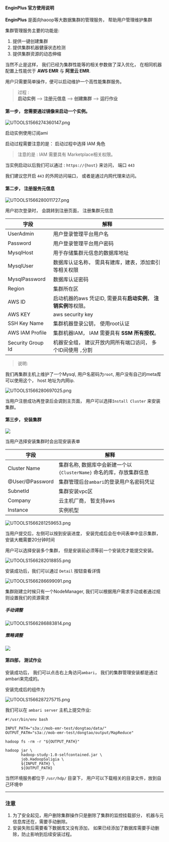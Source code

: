 #### EnginPlus 官方使用说明

**EnginPlus** 是面向haoop等大数据集群的管理服务， 帮助用户管理维护集群

集群管理服务主要的功能是:

1. 提供一键创建集群
2. 提供集群机器健康状态检测
3. 提供集群资源的动态伸缩

当然不止是这样， 我们已经为集群性能等的相关参数做了深入优化， 在相同机器配置上性能优于 **AWS EMR** 与 **阿里云 EMR**.

用户只需要简单操作，便可以启动维护一个高性能集群服务。

> 过程 :  
> **启动实例** --> **注册元信息** --> **创建集群** --> **运行作业**

#### 第一步， 您需要通过镜像来启动一个实例。

![UTOOLS1566274360147.png](https://github.com/engine-plus/document/blob/master/jpg/4600e56c0e3342cb27d03ffbe9996d0c.png?raw=true)

启动实例使用订阅ami

启动过程需要注意的是： 启动过程中选择 IAM 角色

> 注意的是 : IAM 需要具有 Marketplace相关权限。


当实例启动以后我们可以通过 : `https://{host}` 来访问， 端口 `443`

我们建议您开启 `443` 的外网访问端口， 或者是通过内网代理来访问。

#### 第二步， 注册服务元信息

![UTOOLS1566280011727.png](https://github.com/engine-plus/document/blob/master/jpg/953d5264192dd8cd3add7c7b0ee5ac44.png?raw=true)

用户初次登录时， 会跳转到注册页面， 注册集群元信息

字段 | 解释
--- | ---
UserAdmin | 用户登录管理平台用户名
Password | 用户登录管理平台用户密码
MysqlHost | 用于存储集群元信息的数据库地址
MysqlUser | 数据库认证名称， 需具有建库，建表，添加索引等相关权限
MysqlPassword | 数据库认证密码
Region | 集群所在区
AWS ID | 启动机器的aws 凭证ID, 需要具有**启动实例**， **注销实例**等权限。
AWS KEY | aws security key
SSH Key Name | 集群机器登录公钥， 使用root认证
AWS IAM Profile | 集群机器IAM， IAM 需要具有 **SSM 所有授权**。
Security Group Id | 机器安全组， 建议开放内网所有端口访问， 多个ID间使用 `,`分割

> 说明: 

我们再集群主机上维护了一个Mysql, 用户名密码为`root`, 用户没有自己的meta库可以使用这个， host 地址为内网ip.

![UTOOLS1566280697025.png](https://github.com/engine-plus/document/blob/master/jpg/75a6216a1cae843d9cc0407e788ce90b.png?raw=true)

当用户注册成功再登录后会调到主页面， 用户可以选择`Install Cluster` 来安装集群。


#### 第三步， 安装集群

![](https://github.com/engine-plus/document/blob/master/jpg/d87e8473068e10c836cc912e411353a0.png?raw=true)
 
 当用户选择安装集群时会出现安装表单
 
 字段 | 解释
 --- | ---
 Cluster Name | 集群名称, 数据库中会新建一个以 `{ClusterName}` 命名的库，存放集群信息
 @User/@Password | 集群管理后台`ambari`的登录用户名密码凭证
 SubnetId | 集群安装vpc区
 Company | 云主机厂商， 暂支持aws
 Instance | 实例机型
 
 
 ![UTOOLS1566281259653.png](https://github.com/engine-plus/document/blob/master/jpg/627ed80f16be85aa3bce4986470f9e9a.png?raw=true)
 
 当用户提交后，左侧可以按到安装进度， 安装完成后会在中间表单中显示集群， 安装大概需要20分钟时间

 用户可以选择安装多个集群， 但是安装前必须等前一个安装完才能提交安装。
 
 ![UTOOLS1566282018855.png](https://github.com/engine-plus/document/blob/master/jpg/bec7e6926683884e141254aaedd5a698.png?raw=true)
 
 安装成功后，我们可以通过 `Detail` 按钮查看详情
 
 ![UTOOLS1566286699091.png](https://github.com/engine-plus/document/blob/master/jpg/800515ac420a0fae7e11e75b75fd84ad.png?raw=true)
 
 集群刚建立时候只有一个NodeManager, 我们可以根据用户需求手动或者通过规则设置我们的资源需求
 
 ##### 手动调整
 
 ![UTOOLS1566286883814.png](https://github.com/engine-plus/document/blob/master/jpg/2e6929887c1d5a75f0c1061b1e843121.png?raw=true)
 
 ##### 策略调整
 
![](https://github.com/engine-plus/document/blob/master/jpg/4745150917c78128eec62c11e19390cc.png?raw=true)

#### 第四部， 测试作业

安装成功后， 我们可以点击右上角访问`ambari`， 我们的集群管理安装都是通过ambari来完成的。

安装完成后的组件为

![UTOOLS1566287275715.png](https://github.com/engine-plus/document/blob/master/jpg/828db6e9982c689a56079df19596771a.png?raw=true)


我们可以在 `ambari server` 主机上提交作业: 


```
#!/usr/bin/env bash

INPUT_PATH="s3a://mob-emr-test/dongtao/data/"
OUTPUT_PATH="s3a://mob-emr-test/dongtao/output/MapReduce"

hadoop fs -rm -r "${OUTPUT_PATH}"

hadoop jar \
       hadoop-study-1.0-selfcontained.jar \
       job.HadoopSaligia \
       ${INPUT_PATH} \
       ${OUTPUT_PATH}
```

当然环境服务都位于 `/usr/hdp/` 目录下， 用户可以下载相关的目录文件，放到自己环境中

---

### 注意 

1. 为了安全起见，用户删除集群操作只是删除了集群的监控挂载部分， 机器与元信息库还在，需要手动删除。
2. 安装失败后需要看下数据库又没有添加， 如果已经添加了数据库需要手动删除，防止影响到后续安装过程。


